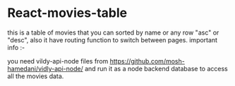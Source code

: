 # React-movies-table
this is a table of movies that you can sorted by name or any row "asc" or "desc", also it have routing function to switch between pages.
important info :-

you need vildy-api-node files from https://github.com/mosh-hamedani/vidly-api-node/ and run it as a node backend database to access all the movies data.
